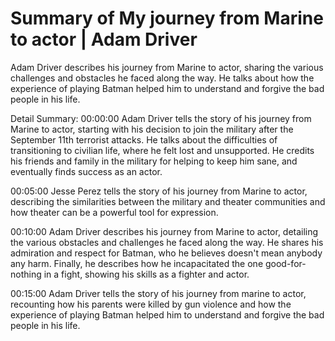 # Summary of My journey from Marine to actor | Adam Driver

Adam Driver describes his journey from Marine to actor, sharing the various challenges and obstacles he faced along the way. He talks about how the experience of playing Batman helped him to understand and forgive the bad people in his life.

Detail Summary: 
00:00:00
Adam Driver tells the story of his journey from Marine to actor, starting with his decision to join the military after the September 11th terrorist attacks. He talks about the difficulties of transitioning to civilian life, where he felt lost and unsupported. He credits his friends and family in the military for helping to keep him sane, and eventually finds success as an actor.

00:05:00
Jesse Perez tells the story of his journey from Marine to actor, describing the similarities between the military and theater communities and how theater can be a powerful tool for expression.

00:10:00
Adam Driver describes his journey from Marine to actor, detailing the various obstacles and challenges he faced along the way. He shares his admiration and respect for Batman, who he believes doesn't mean anybody any harm. Finally, he describes how he incapacitated the one good-for-nothing in a fight, showing his skills as a fighter and actor.

00:15:00
Adam Driver tells the story of his journey from marine to actor, recounting how his parents were killed by gun violence and how the experience of playing Batman helped him to understand and forgive the bad people in his life.


